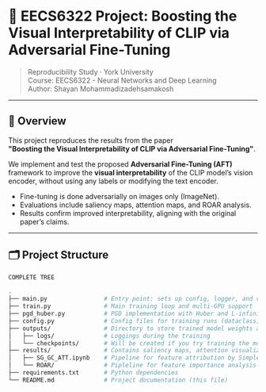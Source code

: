 # 🧠 EECS6322 Project: Boosting the Visual Interpretability of CLIP via Adversarial Fine-Tuning

> Reproducibility Study · York University  
> Course: EECS6322 - Neural Networks and Deep Learning  
> Author: Shayan Mohammadizadehsamakosh

---

## 📌 Overview

This project reproduces the results from the paper  
**"Boosting the Visual Interpretability of CLIP via Adversarial Fine-Tuning"**.

We implement and test the proposed **Adversarial Fine-Tuning (AFT)** framework to improve the **visual interpretability** of the CLIP model’s vision encoder, without using any labels or modifying the text encoder.

- Fine-tuning is done adversarially on images only (ImageNet).
- Evaluations include saliency maps, attention maps, and ROAR analysis.
- Results confirm improved interpretability, aligning with the original paper’s claims.

---

## 🗂️ Project Structure

```bash
COMPLETE TREE

.
├── main.py                # Entry point: sets up config, logger, and runs training
├── train.py               # Main training loop and multi-GPU support
├── pgd_huber.py           # PGD implementation with Huber and L-infinity norms
├── config.py              # Config files for training runs (dataclass)
├── outputs/               # Directory to store trained model weights and loggings
│   ├── logs/              # Loggings during the training
│   └── checkpoints/       # Will be created if you try training the model (not included because the .pt files are huge!)
├── results/               # Contains saliency maps, attention visualizations, ROAR outputs
│   ├── SG_GC_ATT.ipynb    # Pipeline for feature attribution by Simple Gradient and GradCAM, plus visualization of attention maps of ViT
│   └── ROAR/              # Pipleline for feature importance analysis
├── requirements.txt       # Python dependencies
└── README.md              # Project documentation (this file)


```
